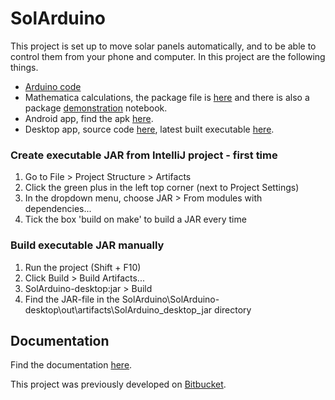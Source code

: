 # SolArduino #

This project is set up to move solar panels automatically, and to be able to control them from your phone and computer. In this project are the following things.

* [Arduino code](https://github.com/PHPirates/SolArduino/raw/master/SolArduino_atom/SolArduino/SolArduino.ino)
* Mathematica calculations, the package file is [here](https://github.com/PHPirates/SolArduino/raw/master/Documentation/Mathematica/SolArduino.m) and there is also a package [demonstration](https://github.com/PHPirates/SolArduino/raw/master/Documentation/Mathematica/demonstration.nb) notebook.
* Android app, find the apk [here](https://github.com/PHPirates/SolArduino/raw/master/solappduino/solarduino/app/build/outputs/apk/app-debug.apk).
* Desktop app, source code [here](https://github.com/PHPirates/SolArduino/tree/master/SolArduino-desktop/src/SolArduino), latest built executable [here](https://github.com/PHPirates/SolArduino/raw/master/SolArduino-desktop/out/artifacts/SolArduino_desktop_jar/SolArduino-desktop.jar).

### Create executable JAR from IntelliJ project - first time ###
1. Go to File > Project Structure > Artifacts
2. Click the green plus in the left top corner (next to Project Settings)
3. In the dropdown menu, choose JAR > From modules with dependencies...
4. Tick the box 'build on make' to build a JAR every time

### Build executable JAR manually ###
1. Run the project (Shift + F10)
2. Click Build > Build Artifacts...
3. SolArduino-desktop:jar > Build
4. Find the JAR-file in the SolArduino\SolArduino-desktop\out\artifacts\SolArduino_desktop_jar directory

## Documentation ##
Find the documentation [here](https://github.com/PHPirates/SolArduino/raw/master/Documentation/Documentation.pdf).

This project was previously developed on [Bitbucket](https://bitbucket.org/slideclimb/solappduino/overview).
